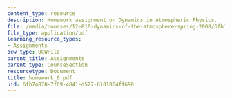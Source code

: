 ```yaml
---
content_type: resource
description: Homework assignment on Dynamics in Atmospheric Physics.
file: /media/courses/12-810-dynamics-of-the-atmosphere-spring-2008/6fb748787f694841d5276101864ff690_homework_6.pdf
file_type: application/pdf
learning_resource_types:
- Assignments
ocw_type: OCWFile
parent_title: Assignments
parent_type: CourseSection
resourcetype: Document
title: homework_6.pdf
uid: 6fb74878-7f69-4841-d527-6101864ff690
---
```

